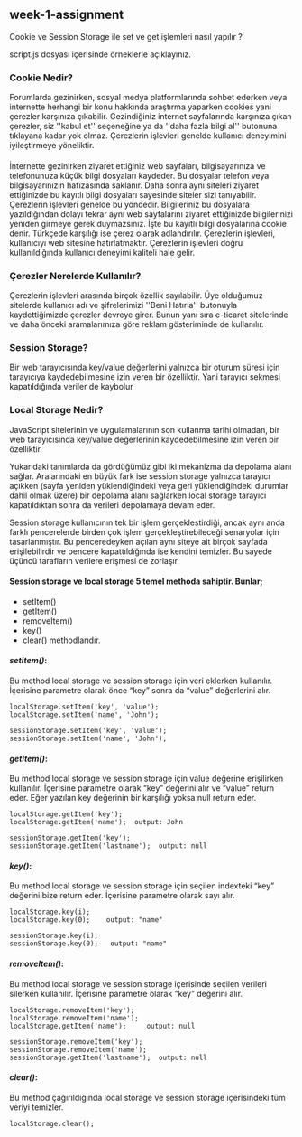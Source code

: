## week-1-assignment

Cookie ve Session Storage ile set ve get işlemleri nasıl yapılır ? 

script.js dosyası içerisinde örneklerle açıklayınız.

### Cookie Nedir?

Forumlarda gezinirken, sosyal medya platformlarında sohbet ederken veya internette herhangi bir konu hakkında araştırma yaparken cookies yani çerezler karşınıza çıkabilir. Gezindiğiniz internet sayfalarında karşınıza çıkan çerezler, siz ''kabul et'' seçeneğine ya da ''daha fazla bilgi al'' butonuna tıklayana kadar yok olmaz. Çerezlerin işlevleri genelde kullanıcı deneyimini iyileştirmeye yöneliktir.

####

İnternette gezinirken ziyaret ettiğiniz web sayfaları, bilgisayarınıza ve telefonunuza küçük bilgi dosyaları kaydeder. Bu dosyalar telefon veya bilgisayarınızın hafızasında saklanır. Daha sonra aynı siteleri ziyaret ettiğinizde bu kayıtlı bilgi dosyaları sayesinde siteler sizi tanıyabilir. Çerezlerin işlevleri genelde bu yöndedir. Bilgileriniz bu dosyalara yazıldığından dolayı tekrar aynı web sayfalarını ziyaret ettiğinizde bilgilerinizi yeniden girmeye gerek duymazsınız. İşte bu kayıtlı bilgi dosyalarına cookie denir. Türkçede karşılığı ise çerez olarak adlandırılır. Çerezlerin işlevleri, kullanıcıyı web sitesine hatırlatmaktır. Çerezlerin işlevleri doğru kullanıldığında kullanıcı deneyimi kaliteli hale gelir.


### Çerezler Nerelerde Kullanılır?
Çerezlerin işlevleri arasında birçok özellik sayılabilir. Üye olduğumuz sitelerde kullanıcı adı ve şifrelerimizi ''Beni Hatırla'' butonuyla kaydettiğimizde çerezler devreye girer. Bunun yanı sıra e-ticaret sitelerinde ve daha önceki aramalarımıza göre reklam gösteriminde de kullanılır.


### Session Storage?
Bir web tarayıcısında key/value değerlerini yalnızca bir oturum süresi için tarayıcıya kaydedebilmesine izin veren bir özelliktir. Yani tarayıcı sekmesi kapatıldığında veriler de kaybolur

### Local Storage Nedir?
JavaScript sitelerinin ve uygulamalarının son kullanma tarihi olmadan, bir web tarayıcısında key/value değerlerinin kaydedebilmesine izin veren bir özelliktir.

Yukarıdaki tanımlarda da gördüğümüz gibi iki mekanizma da depolama alanı sağlar. Aralarındaki en büyük fark ise session storage yalnızca tarayıcı açıkken (sayfa yeniden yüklendiğindeki veya geri yüklendiğindeki durumlar dahil olmak üzere) bir depolama alanı sağlarken local storage tarayıcı kapatıldıktan sonra da verileri depolamaya devam eder.

Session storage kullanıcının tek bir işlem gerçekleştirdiği, ancak aynı anda farklı pencerelerde birden çok işlem gerçekleştirebileceği senaryolar için tasarlanmıştır. Bu penceredeyken açılan aynı siteye ait birçok sayfada erişilebilirdir ve pencere kapattıldığında ise kendini temizler. Bu sayede üçüncü tarafların verilere erişmesi de zorlaşır.

#### Session storage ve local storage 5 temel methoda sahiptir. Bunlar;
- setItem()
- getItem()
- removeItem()
- key()
- clear()
methodlarıdır.

#### _setItem()_:
Bu method local storage ve session storage için veri eklerken kullanılır. İçerisine parametre olarak önce “key” sonra da “value” değerlerini alır.

```
localStorage.setItem('key', 'value');
localStorage.setItem('name', 'John');

sessionStorage.setItem('key', 'value');
sessionStorage.setItem('name', 'John');
```

#### _getItem()_:
Bu method local storage ve session storage için value değerine erişilirken kullanılır. İçerisine parametre olarak “key” değerini alır ve “value” return eder. Eğer yazılan key değerinin bir karşılığı yoksa null return eder.

```
localStorage.getItem('key');
localStorage.getItem('name');  output: John

sessionStorage.getItem('key');
sessionStorage.getItem('lastname');  output: null
```

#### _key()_:
Bu method local storage ve session storage için seçilen indexteki “key” değerini bize return eder. İçerisine parametre olarak sayı alır.

```
localStorage.key(i);
localStorage.key(0);    output: "name"

sessionStorage.key(i);
sessionStorage.key(0);   output: "name"
```

#### _removeItem()_:
Bu method local storage ve session storage içerisinde seçilen verileri silerken kullanılır. İçerisine parametre olarak “key” değerini alır.

```
localStorage.removeItem('key');
localStorage.removeItem('name'); 
localStorage.getItem('name');     output: null

sessionStorage.removeItem('key');
sessionStorage.removeItem('name');
sessionStorage.getItem('lastname');  output: null

```



#### _clear()_: 
Bu method çağırıldığında local storage ve session storage içerisindeki tüm veriyi temizler.

```
localStorage.clear();
```



